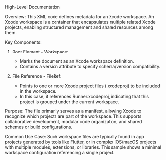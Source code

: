 High-Level Documentation

Overview:
This XML code defines metadata for an Xcode workspace. An Xcode workspace is a container that encapsulates multiple related Xcode projects, enabling structured management and shared resources among them.

Key Components:

1. Root Element - Workspace:
   - Marks the document as an Xcode workspace definition.
   - Contains a version attribute to specify schema/version compatibility.

2. File Reference - FileRef:
   - Points to one or more Xcode project files (.xcodeproj) to be included in the workspace.
   - In this case, it references Runner.xcodeproj, indicating that this project is grouped under the current workspace.

Purpose:
The file primarily serves as a manifest, allowing Xcode to recognize which projects are part of the workspace. This supports collaborative development, modular code organization, and shared schemes or build configurations.

Common Use Case:
Such workspace files are typically found in app projects generated by tools like Flutter, or in complex iOS/macOS projects with multiple modules, extensions, or libraries. This sample shows a minimal workspace configuration referencing a single project.